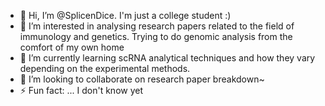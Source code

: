 - 👋 Hi, I’m @SplicenDice. I'm just a college student :)
- 👀 I’m interested in analysing research papers related to the field of immunology and genetics. Trying to do genomic analysis from the comfort of my own home
- 🌱 I’m currently learning scRNA analytical techniques and how they vary depending on the experimental methods.
- 💞️ I’m looking to collaborate on research paper breakdown~
- ⚡ Fun fact: ... I don't know yet
